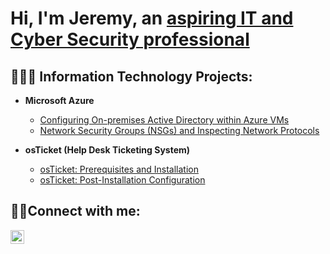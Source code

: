 <h1>Hi, I'm Jeremy, an <a href="https://www.linkedin.com/in/jeremy-mason-a34659b7">aspiring IT and Cyber Security professional</a></h1>

<h2>👨🏿‍💻 Information Technology Projects:</h2>

- <b>Microsoft Azure</b>
  - [Configuring On-premises Active Directory within Azure VMs](https://github.com/jacar0812/configure-ad)
  - [Network Security Groups (NSGs) and Inspecting Network Protocols](https://github.com/jacar0812/azure-network-protocols)
    
- <b>osTicket (Help Desk Ticketing System)</b>
  - [osTicket: Prerequisites and Installation](https://github.com/jacar0812/osticket-prereqs)
  - [osTicket: Post-Installation Configuration](https://github.com/jacar0812/post-install-config)
 
 
<h2>🤳🏿Connect with me:</h2>


[<img align="left" alt="Josh | LinkedIn" width="22px" src="https://cdn.jsdelivr.net/npm/simple-icons@v3/icons/linkedin.svg" />][linkedin]


[linkedin]: https://linkedin.com/in/jeremy-mason-a34659b7
  

